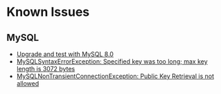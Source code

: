 # Known Issues

## MySQL 
* [Upgrade and test with MySQL 8.0](https://github.com/openboxes/openboxes/issues/1694)
* [MySQLSyntaxErrorException: Specified key was too long; max key length is 3072 bytes](https://github.com/openboxes/openboxes/issues/2401)
* [MySQLNonTransientConnectionException: Public Key Retrieval is not allowed](https://github.com/openboxes/openboxes/issues/2280)

[//]: # (## Apache)

[//]: # (* []&#40;https://pihemr.atlassian.net/browse/OBS-1609&#41;)

[//]: # (* []&#40;https://pihemr.atlassian.net/browse/OBS-1611&#41;)
